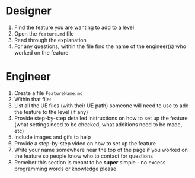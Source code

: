 # Designer
1. Find the feature you are wanting to add to a level
2. Open the `feature.md` file
3. Read through the explanation
4. For any questions, within the file find the name of the engineer(s) who worked on the feature

# Engineer
1. Create a file `FeatureName.md`
2. Within that file:
3. List all the UE files (with their UE path) someone will need to use to add the feature to the level (if any)
4. Provide step-by-step detailed instructions on how to set up the feature (what settings need to be checked, what additions need to be made, etc)
5. Include images and gifs to help
6. Provide a step-by-step video on how to set up the feature
7. Write your name somewhere near the top of the page if you worked on the feature so people know who to contact for questions
8. Remeber this section is meant to be **super** simple - no excess programming words or knowledge please
